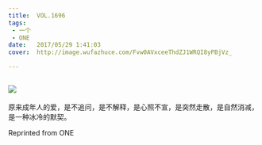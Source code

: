 ```yaml
---
title:	VOL.1696
tags:
 - 一个
 - ONE
date:	2017/05/29 1:41:03
cover:	http://image.wufazhuce.com/Fvw0AVxceeThdZJ1WRQI8yPBjVz_

---
```

![](http://image.wufazhuce.com/Fvw0AVxceeThdZJ1WRQI8yPBjVz_)
---

原来成年人的爱，是不追问，是不解释，是心照不宣，是突然走散，是自然消减，是一种冰冷的默契。
 
Reprinted from ONE
